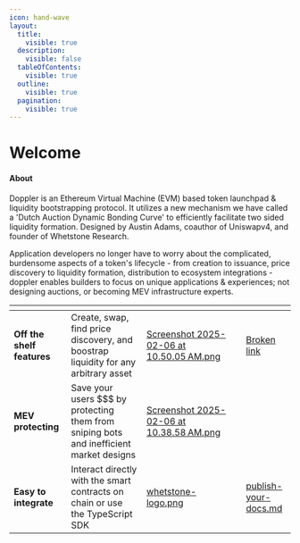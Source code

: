 ```yaml
---
icon: hand-wave
layout:
  title:
    visible: true
  description:
    visible: false
  tableOfContents:
    visible: true
  outline:
    visible: true
  pagination:
    visible: true
---
```


# Welcome

#### About

Doppler is an Ethereum Virtual Machine (EVM) based token launchpad & liquidity bootstrapping protocol. It utilizes a new mechanism we have called a 'Dutch Auction Dynamic Bonding Curve' to efficiently facilitate two sided liquidity formation. Designed by Austin Adams, coauthor of Uniswapv4, and founder of Whetstone Research.&#x20;

Application developers no longer have to worry about the complicated, burdensome aspects of a token's lifecycle - from creation to issuance, price discovery to liquidity formation, distribution to ecosystem integrations - doppler enables builders to focus on unique applications & experiences; not designing auctions, or becoming MEV infrastructure experts.



<table data-view="cards"><thead><tr><th></th><th></th><th data-hidden data-card-cover data-type="files"></th><th data-hidden></th><th data-hidden data-type="content-ref"></th></tr></thead><tbody><tr><td><strong>Off the shelf features</strong> </td><td>Create, swap, find price discovery, and boostrap liquidity for any arbitrary asset</td><td><a href=".gitbook/assets/Screenshot 2025-02-06 at 10.50.05 AM.png">Screenshot 2025-02-06 at 10.50.05 AM.png</a></td><td></td><td><a href="broken-reference">Broken link</a></td></tr><tr><td><strong>MEV protecting</strong></td><td>Save your users $$$ by protecting them from sniping bots and inefficient market designs </td><td><a href=".gitbook/assets/Screenshot 2025-02-06 at 10.38.58 AM.png">Screenshot 2025-02-06 at 10.38.58 AM.png</a></td><td></td><td></td></tr><tr><td><strong>Easy to integrate</strong></td><td>Interact directly with the smart contracts on chain or use the TypeScript SDK</td><td><a href=".gitbook/assets/whetstone-logo.png">whetstone-logo.png</a></td><td></td><td><a href="how-it-works/publish-your-docs.md">publish-your-docs.md</a></td></tr></tbody></table>

